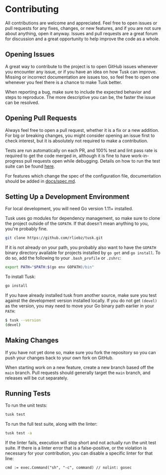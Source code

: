 # Contributing

All contributions are welcome and appreciated. Feel free to open issues or pull
requests for any fixes, changes, or new features, and if you are not sure about
anything, open it anyway. Issues and pull requests are a great forum for
discussion and a great opportunity to help improve the code as a whole.

## Opening Issues

A great way to contribute to the project is to open GitHub issues whenever you
encounter any issue, or if you have an idea on how Tusk can improve. Missing
or incorrect documentation are issues too, so feel free to open one whenever
you feel there is a chance to make Tusk better.

When reporting a bug, make sure to include the expected behavior and steps to
reproduce. The more descriptive you can be, the faster the issue can be
resolved.

## Opening Pull Requests

Always feel free to open a pull request, whether it is a fix or a new addition.
For big or breaking changes, you might consider opening an issue first to check
interest, but it is absolutely not required to make a contribution.

Tests are run automatically on each PR, and 100% test and lint pass rate is
required to get the code merged in, although it is fine to have work-in-
progress pull requests open while debugging. Details on how to run the test
suite can be found [here](#running-tests).

For features which change the spec of the configuration file, documentation
should be added in [docs/spec.md][spec.md].

## Setting Up a Development Environment

For local development, you will need Go version 1.11+ installed.

Tusk uses go modules for dependency management, so make sure to clone the
project outside of the `GOPATH`. If that doesn't mean anything to you, you're
probably fine.

```bash
git clone https://github.com/rliebz/tusk.git
```

If it is not already on your path, you probably also want to have the `GOPATH`
binary directory available for projects installed by `go get` and `go install`.
To do so, add the following to your `.bash_profile` or `.zshrc`:

```bash
export PATH="$PATH:$(go env GOPATH)/bin"
```

To install Tusk:

```bash
go install
```

If you have already installed tusk from another source, make sure you test
against the development version installed locally. If you do not get `(devel)`
as the version, you may need to move your Go binary path earlier in your
`PATH`:

```bash
$ tusk --version
(devel)
```

## Making Changes

If you have not yet done so, make sure you fork the repository so you can push
your changes back to your own fork on GitHub.

When starting work on a new feature, create a new branch based off the `main`
branch. Pull requests should generally target the `main` branch, and releases
will be cut separately.

## Running Tests

To run the unit tests:

```bash
tusk test
```

To run the full test suite, along with the linter:

```bash
tusk test -a
```

If the linter fails, execution will stop short and not actually run the
unit test suite. If there is a linter error that is a false-positive, or the
violation is necessary for your contribution, you can disable a specific linter
for that line:

```golang
cmd := exec.Command("sh", "-c", command) // nolint: gosec
```

[spec.md]: https://github.com/rliebz/tusk/blob/main/docs/spec.md
